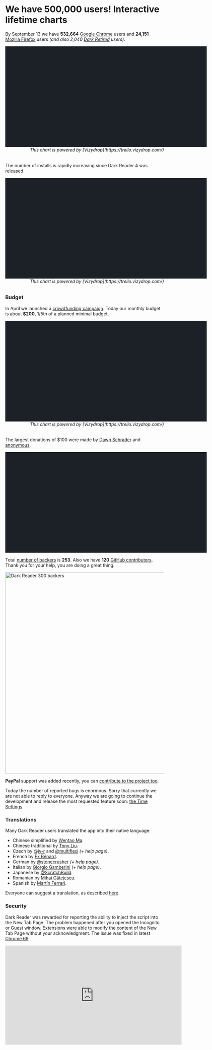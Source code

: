 # We have 500,000 users! Interactive lifetime charts

By September 13 we have
**532,664** [Google Chrome](https://chrome.google.com/webstore/detail/dark-reader/eimadpbcbfnmbkopoojfekhnkhdbieeh) users
and **24,151** [Mozilla Firefox](https://addons.mozilla.org/firefox/addon/darkreader/) users
*(and also 2,040 [Dark Retired](https://chrome.google.com/webstore/detail/dark-retired/oibheihomapbjogmoabgfbkchjchpdfp) users)*.

<div id="chart-users" class="chart" style="background: #1c2128; width: 40rem; height: 20rem;"></div>

<h6 style="text-align: right; margin-top: 0;">This chart is powered by [Vizydrop](https://trello.vizydrop.com/)</h6>

The number of installs is rapidly increasing since Dark Reader 4 was released.

<div id="chart-installs-vs-uninstalls" class="chart" style="background: #1c2128; width: 40rem; height: 20rem;"></div>

<h6 style="text-align: right; margin-top: 0;">This chart is powered by [Vizydrop](https://trello.vizydrop.com/)</h6>

### Budget

In April we launched a [crowdfunding campaign](https://darkreader.org/blog/dynamic-theme/). Today our monthly budget is about **$200**, 1/5th of a planned minimal budget.

<div id="chart-backers" class="chart" style="background: #1c2128; width: 40rem; height: 20rem;"></div>

<h6 style="text-align: right; margin-top: 0;">This chart is powered by [Vizydrop](https://trello.vizydrop.com/)</h6>

The largest donations of $100 were made by [Dawn Schrader](https://opencollective.com/badw0lf1) and [anonymous](https://opencollective.com/anonymous420).

<div id="chart-donations" class="chart" style="background: #1c2128; width: 40rem; height: 20rem;"></div>

Total [number of backers](https://opencollective.com/darkreader#contributors) is **253**.
Also we have **120** [GitHub contributors](https://github.com/darkreader/darkreader/graphs/contributors).
Thank you for your help, you are doing a great thing.

<img src="/images/darkreader-300-backers.png" alt="Dark Reader 300 backers" style="width: 40rem;" />

**PayPal** support was added recently, you can [contribute to the project too](https://opencollective.com/darkreader/donate).

Today the number of reported bugs is enormous.
Sorry that currently we are not able to reply to everyone.
Anyway we are going to continue the development and release the most requested feature soon: [the Time Settings](https://github.com/darkreader/darkreader/issues/10).

### Translations

Many Dark Reader users translated the app into their native language:
- Chinese simplified by [Wentao Ma](https://github.com/WalterMa).
- Chinese traditional by [Tony Liu](https://github.com/lcynot).
- Czech by [@jy-r](https://github.com/jy-r) and [@multiflexi](https://github.com/multiflexi) *(+ help page)*.
- French by [Fx Bénard](https://github.com/fxbenard).
- German by [@stonecrusher](https://github.com/stonecrusher) *(+ help page)*.
- Italian by [Giorgio Gamberini](https://github.com/giorgiogamberini) *(+ help page)*.
- Japanese by [@ScratchBuild](https://github.com/ScratchBuild).
- Romanian by [Mihai Gătejescu](https://github.com/odCat).
- Spanish by [Martín Ferrari](https://github.com/ferrarimartin).

Everyone can suggest a translation, as described [here](https://github.com/darkreader/darkreader/issues/559).

### Security

Dark Reader was rewarded for reporting the ability to inject the script into the New Tab Page.
The problem happened after you opened the Incognito or Guest window.
Extensions were able to modify the content of the New Tab Page without your acknowledgment.
The issue was fixed in latest [Chrome 69](https://chromereleases.googleblog.com/2018/09/stable-channel-update-for-desktop.html).

<iframe width="560" height="315" src="https://www.youtube.com/embed/RUaLdMxl4zw?rel=0" frameborder="0" allowfullscreen></iframe>

<script src="https://cdn.jsdelivr.net/npm/d3@5.7.0/dist/d3.min.js" defer></script>
<script src="https://cdn.jsdelivr.net/npm/taucharts@2.6.1/dist/taucharts.min.js" defer></script>
<link rel="stylesheet" href="https://cdn.jsdelivr.net/npm/taucharts@2.6.1/dist/taucharts.dark.min.css" />
<script>
window.addEventListener('DOMContentLoaded', function() {
// Users
Taucharts.api.tickFormat.add('m-y', function (x) {
  return x.toLocaleDateString('en-US', {
    month: 'short',
    year: 'numeric'
  });
});
(new Taucharts.Chart({
  type: 'stacked-area',
  x: 'Date',
  y: 'Users',
  color: 'Browser',
  label: 'Browser',
  data: getUsersData(),
  guide: {
    x: {
      tickFormat: 'm-y',
      timeInterval: 'month'
    },
    showGridLines: 'y',
    color: {
      brewer: [
        '#2f7485',
        '#e96c4c'
      ]
    }
  },
  settings: {
    utcTime: true,
    fitModel: 'entire-view'
  },
  plugins: [
    Taucharts.api.plugins.get('crosshair')(),
    Taucharts.api.plugins.get('diff-tooltip')(),
    Taucharts.api.plugins.get('annotations')({
      items: [{
        dim: 'Date',
        val: new Date('2018-03-27'),
        text: 'v4',
        color: 'white',
        position: 'front',
      }, {
        dim: 'Date',
        val: new Date('2015-06-24'),
        text: 'v3',
        color: '#53a1b3'
      }, {
        dim: 'Date',
        val: new Date('2014-07-07'),
        text: '2014',
        color: '#e96c4c'
      }]
    }),
    {
      onRender: function (chart) {
        // Fix labels colors
        Array.prototype.slice.call(chart.getSVG().querySelectorAll('text.i-role-label'))
          .forEach(function (el) {
            if (el.textContent === 'Chrome') {
              el.setAttribute('data-label', 'Chrome');
            }
            if (el.textContent === 'Firefox') {
              el.setAttribute('data-label', 'Firefox');
            }
          });
      }
    }
  ],
})).renderTo('#chart-users');
function getUsersData() {
  var csv = getUsersCSV();
  var SEPARATOR = ',';
  var lines = csv.map(function (ln) { return ln.trim(); }).filter(function (ln) { return ln; });
  var headers = lines[0].split(SEPARATOR);
  var data = lines.slice(1).map(function (ln) {
    var values = ln.split(SEPARATOR)
      .map(function (raw) {
        var value = null;
        value = Number(raw);
        if (isNaN(value)) {
          value = new Date(raw);
          if (isNaN(value)) {
            value = raw;
          }
        }
        return value;
      });
    return headers.reduce(function (obj, prop, i) {
      obj[prop] = values[i];
      return obj;
    }, {});
  });
  return data;
}
function getUsersCSV() {
  return [
    'Date,Users,Browser',
    '2014-08-01,61,Chrome',
    '2014-09-01,182,Chrome',
    '2014-10-01,308,Chrome',
    '2014-11-01,472,Chrome',
    '2014-12-01,680,Chrome',
    '2015-01-01,828,Chrome',
    '2015-02-01,1246,Chrome',
    '2015-03-01,2230,Chrome',
    '2015-04-01,2881,Chrome',
    '2015-05-01,3904,Chrome',
    '2015-06-01,4869,Chrome',
    '2015-07-01,5743,Chrome',
    '2015-08-01,7137,Chrome',
    '2015-09-01,8579,Chrome',
    '2015-10-01,10899,Chrome',
    '2015-11-01,13273,Chrome',
    '2015-12-01,16118,Chrome',
    '2016-01-01,17297,Chrome',
    '2016-02-01,36003,Chrome',
    '2016-03-01,41060,Chrome',
    '2016-04-01,47153,Chrome',
    '2016-05-01,53482,Chrome',
    '2016-06-01,57693,Chrome',
    '2016-07-01,73830,Chrome',
    '2016-08-01,86787,Chrome',
    '2016-09-01,101292,Chrome',
    '2016-10-01,114583,Chrome',
    '2016-11-01,134071,Chrome',
    '2016-12-01,150851,Chrome',
    '2017-01-01,145765,Chrome',
    '2017-02-01,179277,Chrome',
    '2017-03-01,194061,Chrome',
    '2017-04-01,204422,Chrome',
    '2017-05-01,219918,Chrome',
    '2017-06-01,225368,Chrome',
    '2017-07-01,226456,Chrome',
    '2017-08-01,232947,Chrome',
    '2017-09-01,246954,Chrome',
    '2017-10-01,265950,Chrome',
    '2017-11-01,274869,Chrome',
    '2017-12-01,284770,Chrome',
    '2018-01-01,265248,Chrome',
    '2018-02-01,313695,Chrome',
    '2018-03-01,323895,Chrome',
    '2018-04-01,348183,Chrome',
    '2018-05-01,387212,Chrome',
    '2018-06-01,380502,Chrome',
    '2018-07-01,417278,Chrome',
    '2018-08-01,436273,Chrome',
    '2018-09-01,515914,Chrome',
    '2018-03-01,3297,Firefox',
    '2018-04-01,5909,Firefox',
    '2018-05-01,8045,Firefox',
    '2018-06-01,10167,Firefox',
    '2018-07-01,12228,Firefox',
    '2018-08-01,16871,Firefox',
    '2018-09-01,20229,Firefox'
  ];
}
// Installs vs. Uninstalls
(new Taucharts.Chart({
  type: 'line',
  x: 'Date',
  y: 'Count',
  color: 'Action',
  label: 'Action',
  data: getInstallsVsUninstallsData(),
  guide: {
    x: {
      tickFormat: 'm-y',
      timeInterval: 'month'
    },
    showGridLines: 'y',
    color: {
      brewer: [
        '#2f7485',
        '#e96c4c'
      ]
    }
  },
  settings: {
    utcTime: true,
    fitModel: 'entire-view'
  },
  plugins: [
    Taucharts.api.plugins.get('crosshair')(),
    Taucharts.api.plugins.get('diff-tooltip')(),
    Taucharts.api.plugins.get('annotations')({
      items: [{
        dim: 'Date',
        val: new Date('2018-03-27'),
        text: 'v4',
        color: 'white',
        position: 'front',
      }]
    }),
    {
      onRender: function (chart) {
        // Fix labels colors
        Array.prototype.slice.call(chart.getSVG().querySelectorAll('text.i-role-label'))
          .forEach(function (el) {
            if (el.textContent === 'Installs') {
              el.setAttribute('data-label', 'Installs');
            }
            if (el.textContent === 'Uninstalls') {
              el.setAttribute('data-label', 'Uninstalls');
            }
          });
      }
    }
  ],
})).renderTo('#chart-installs-vs-uninstalls');
function getInstallsVsUninstallsData() {
  return []
    .concat(getInstalls().map((function (ln) {
      return {
        'Action': 'Installs',
        'Date': new Date(ln.split(',')[0] + '-01'),
        'Count': parseInt(ln.split(',')[1])
      };
    })))
    .concat(getUninstalls().map((function (ln) {
      return {
        'Action': 'Uninstalls',
        'Date': new Date(ln.split(',')[0] + '-01'),
        'Count': parseInt(ln.split(',')[1])
      };
    })));
}
function getInstalls() {
  return [
    '2014-07,118',
    '2014-08,208',
    '2014-09,291',
    '2014-10,346',
    '2014-11,425',
    '2014-12,500',
    '2015-01,712',
    '2015-02,987',
    '2015-03,1213',
    '2015-04,1696',
    '2015-05,1639',
    '2015-06,1284',
    '2015-07,2508',
    '2015-08,3525',
    '2015-09,3939',
    '2015-10,4385',
    '2015-11,5178',
    '2015-12,6172',
    '2016-01,20556',
    '2016-02,9773',
    '2016-03,12329',
    '2016-04,12529',
    '2016-05,11987',
    '2016-06,25674',
    '2016-07,22703',
    '2016-08,23391',
    '2016-09,26062',
    '2016-10,32084',
    '2016-11,34175',
    '2016-12,28632',
    '2017-01,39147',
    '2017-02,29948',
    '2017-03,32982',
    '2017-04,34976',
    '2017-05,33955',
    '2017-06,27727',
    '2017-07,26441',
    '2017-08,30062',
    '2017-09,32195',
    '2017-10,33636',
    '2017-11,32868',
    '2017-12,31033',
    '2018-01,38206',
    '2018-02,41862',
    '2018-03,48119',
    '2018-04,48408',
    '2018-05,54099',
    '2018-06,71787',
    '2018-07,73223',
    '2018-08,111905'
  ];
}
function getUninstalls() {
  return [
    '2016-03,13',
    '2016-04,98',
    '2016-05,382',
    '2016-06,6377',
    '2016-07,8509',
    '2016-08,10703',
    '2016-09,11645',
    '2016-10,12907',
    '2016-11,15125',
    '2016-12,13940',
    '2017-01,17290',
    '2017-02,14409',
    '2017-03,15567',
    '2017-04,16175',
    '2017-05,17085',
    '2017-06,14350',
    '2017-07,13211',
    '2017-08,15291',
    '2017-09,11465',
    '2017-10,3639',
    '2017-11,11076',
    '2017-12,15401',
    '2018-01,19269',
    '2018-02,20441',
    '2018-03,24075',
    '2018-04,26878',
    '2018-05,30213',
    '2018-06,28178',
    '2018-07,30724',
    '2018-08,49823'
  ];
}
// Backers
Taucharts.api.tickFormat.add('usd', function (x) { return '$' + x; });
(new Taucharts.Chart({
  type: 'bar',
  x: 'Month',
  y: 'Amount (USD)',
  label: 'Amount (USD)',
  data: getBackersData(),
  guide: {
    showGridLines: 'y',
    color: {
      brewer: [
        '#2f7485',
        '#e96c4c'
      ]
    },
    x: {
      label: {
        text: '2018'
      },
    },
    label: {
      tickFormat: 'usd'
    }
  },
  plugins: [
    Taucharts.api.plugins.get('crosshair')(),
    Taucharts.api.plugins.get('tooltip')(),
    Taucharts.api.plugins.get('annotations')({
      items: [{
        dim: 'Amount (USD)',
        val: 1000,
        text: 'Expected monthly budget',
        color: '#e96c4c',
        position: 'front'
      }]
    })
  ],
  settings: {
    fitModel: 'entire-view',
  }
})).renderTo('#chart-backers');
function getBackersData() {
  return [{
      'Month': 'March',
      'Backers': 4,
      'Amount (USD)': 29
    },
    {
      'Month': 'April',
      'Backers': 135,
      'Amount (USD)': 1523
    },
    {
      'Month': 'May',
      'Backers': 67,
      'Amount (USD)': 521
    },
    {
      'Month': 'June',
      'Backers': 48,
      'Amount (USD)': 222
    },
    {
      'Month': 'July',
      'Backers': 45,
      'Amount (USD)': 227
    },
    {
      'Month': 'August',
      'Backers': 44,
      'Amount (USD)': 190
    }
  ];
}
// Donations
var data = getData();
var container = d3.select('#chart-donations');
var rect = container.node().getBoundingClientRect();
var width = rect.width;
var height = rect.height;
var color = d3.scaleLinear()
  .range(['#2f7485', '#e96c4c'])
  .domain(d3.extent(data));
var treemap = d3.treemap()
  .size([width, height])
  .paddingInner(2);
var root = d3.hierarchy({children: data.map(function (d) { return {value: d}; })}).sum(function (d) { return d.value; });
var nodes = root.descendants();
treemap(root);
var cells = container
  .selectAll('.cell')
  .data(nodes.filter(function (n) { return n.depth > 0; }))
  .enter()
  .append('div')
  .attr('class', 'cell')
  .classed('cell_small', function (n) { return n.value < 20; })
  .classed('cell_very-small', function (n) { return n.value < 5; })
  .style('left', function (n) { return n.x0 + 'px'; })
  .style('top', function (n) { return n.y0 + 'px'; })
  .style('width', function (n) { return (n.x1 - n.x0) + 'px'; })
  .style('height', function (n) { return (n.y1 - n.y0) + 'px'; });
cells
  .append('div')
  .attr('class', 'cell__bg')
  .style('background', function (n) { return color(n.value); });
cells
  .append('span')
  .attr('class', 'cell__text')
  .text(function (n) { return n.value; });
function getData(){
  return [100, 100, 50, 50, 50, 50, 50, 50, 50, 50, 50, 50, 50, 50, 50, 50, 50, 40, 30, 30, 30, 25, 25, 25, 25, 25, 25, 25, 25, 25, 25, 25, 25, 25, 25, 25, 25, 25, 25, 25, 20, 20, 20, 20, 20, 20, 20, 20, 20, 20, 20, 20, 20, 20, 20, 20, 18, 16, 15, 15, 15, 15, 15, 15, 12, 12, 12, 12, 12, 12, 12, 12, 12, 12, 12, 10, 10, 10, 10, 10, 10, 10, 10, 10, 10, 10, 10, 10, 10, 10, 10, 10, 10, 10, 10, 10, 10, 10, 10, 10, 10, 10, 10, 10, 10, 10, 10, 10, 10, 10, 10, 10, 10, 10, 10, 10, 10, 10, 10, 10, 10, 10, 10, 10, 10, 10, 10, 10, 10, 10, 10, 10, 10, 10, 10, 10, 10, 10, 10, 10, 10, 10, 10, 10, 10, 10, 10, 10, 10, 10, 10, 10, 10, 10, 10, 10, 10, 10, 10, 10, 10, 10, 10, 10, 10, 10, 10, 8, 8, 7, 7, 6, 6, 5, 5, 5, 5, 5, 5, 5, 5, 5, 5, 5, 5, 5, 5, 5, 5, 5, 5, 5, 5, 5, 5, 5, 5, 5, 5, 5, 5, 5, 5, 5, 5, 5, 5, 5, 5, 5, 5, 5, 5, 5, 5, 5, 5, 5, 5, 5, 5, 5, 5, 5, 5, 5, 5, 5, 5, 5, 5, 5, 5, 5, 5, 5, 5, 5, 5, 5, 5, 5, 5, 4, 4, 4, 4, 4, 2, 2, 2, 2, 2];
}
});
</script>

<style>
.chart {
  overflow: hidden;
}
.tau-chart__tooltip {
  box-shadow: none;
  color: #fff;
}
.tau-chart__tooltip__buttons {
  box-shadow: none;
}
.tau-chart__tooltip__button {
  background: black;
  color: #fff;
}
.tau-chart__tooltip__button:hover {
  background: #1c2128;
}
.diff-tooltip__item_highlighted {
  background: transparent;
  box-shadow: none !important;
}
.tau-crosshair__label__text,
.i-role-datum~.i-role-label {
  fill: white !important;
}
#chart-donations {
  cursor: pointer;
  overflow: visible;
  position: relative;
}
#chart-donations .cell {
  box-sizing: border-box;
  overflow: hidden;
  position: absolute;
}
#chart-donations .cell__bg {
  height: 100%;
  opacity: 0.7;
  position: absolute;
  width: 100%;
}
#chart-donations .cell__text {
  color: white;
  display: inline-block;
  font-size: 11px;
  height: 100%;
  padding: 4px;
  position: absolute;
  width: 100%;
}
#chart-donations .cell__text::before {
  content: "$";
}
#chart-donations .cell:hover {
  overflow: visible;
  z-index: 999;
}
#chart-donations .cell:hover .cell__bg {
  opacity: 1;
}
#chart-donations .cell.cell_small .cell__text {
  font-size: 9px;
  padding: 1px;
}
#chart-donations .cell.cell_very-small .cell__text::before {
  content: "";
}
text[data-label="Chrome"],
text[data-label="Installs"] {
  fill: #2f7485 !important;
}
text[data-label="Firefox"],
text[data-label="Uninstalls"] {
  fill: #e96c4c !important;
}
</style>
